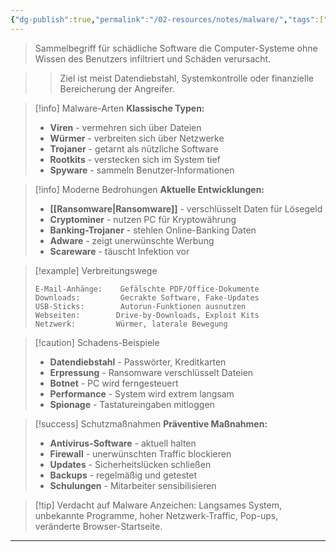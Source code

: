 ```yaml
---
{"dg-publish":true,"permalink":"/02-resources/notes/malware/","tags":["sicherheit/bedrohung","software/schadsoftware"],"noteIcon":"","updated":"2025-09-16T10:51:03.081+02:00"}
---
```



> Sammelbegriff für schädliche Software die Computer-Systeme ohne Wissen des Benutzers infiltriert und Schäden verursacht.

>> Ziel ist meist Datendiebstahl, Systemkontrolle oder finanzielle Bereicherung der Angreifer.

>[!info] Malware-Arten
>**Klassische Typen:**
>- **Viren** - vermehren sich über Dateien
>- **Würmer** - verbreiten sich über Netzwerke
>- **Trojaner** - getarnt als nützliche Software
>- **Rootkits** - verstecken sich im System tief
>- **Spyware** - sammeln Benutzer-Informationen

>[!info] Moderne Bedrohungen
>**Aktuelle Entwicklungen:**
>- **[[Ransomware\|Ransomware]]** - verschlüsselt Daten für Lösegeld
>- **Cryptominer** - nutzen PC für Kryptowährung
>- **Banking-Trojaner** - stehlen Online-Banking Daten
>- **Adware** - zeigt unerwünschte Werbung
>- **Scareware** - täuscht Infektion vor

>[!example] Verbreitungswege
>```
>E-Mail-Anhänge:    Gefälschte PDF/Office-Dokumente
>Downloads:         Gecrakte Software, Fake-Updates
>USB-Sticks:        Autorun-Funktionen ausnutzen
>Webseiten:        Drive-by-Downloads, Exploit Kits
>Netzwerk:         Würmer, laterale Bewegung
>```

>[!caution] Schadens-Beispiele
>- **Datendiebstahl** - Passwörter, Kreditkarten
>- **Erpressung** - Ransomware verschlüsselt Dateien
>- **Botnet** - PC wird ferngesteuert
>- **Performance** - System wird extrem langsam
>- **Spionage** - Tastatureingaben mitloggen

>[!success] Schutzmaßnahmen
>**Präventive Maßnahmen:**
>- **Antivirus-Software** - aktuell halten
>- **Firewall** - unerwünschten Traffic blockieren
>- **Updates** - Sicherheitslücken schließen
>- **Backups** - regelmäßig und getestet
>- **Schulungen** - Mitarbeiter sensibilisieren

>[!tip] Verdacht auf Malware
>Anzeichen: Langsames System, unbekannte Programme, hoher Netzwerk-Traffic, Pop-ups, veränderte Browser-Startseite.

---